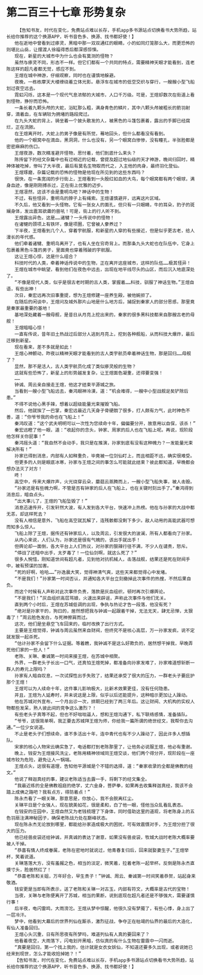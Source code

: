 # 第二百三十七章 形势复杂
        【告知书友，时代在变化，免费站点难以长存，手机app多书源站点切换看书大势所趋，站长给你推荐的这个换源APP，听书音色多、换源、找书都好使！】
       他在逝地中曾看到过瘆灵，黑暗中那一双双通红的眼睛，小的如同灯笼那么大，而更恐怖的则堪比山岳，让摆渡人徐福得悉后都深感惊悚。
       现在，新星的大城市中为什么也会有莫测的怪物？
       虽然与瘆灵不同，形态不一样。但它们都有一个共同的特点，需要精神天眼才能看到，连老陈这样的超凡者都无觉，感应不到。
       王煊在城中神游，仔细观察，同时也在谨慎地躲避。
       夜晚，一栋栋摩天大楼缭绕着立体光影。悬浮车在城市的低空交织与穿行，一艘艘小型飞船划过夜空远去。
       霓虹闪烁，这本是一个现代气息浓郁的大城市，人口千万级。可是，王煊却数次在街道上看到怪物，狰狞而恐怖。
       一条长着九颗头颅的大蛇，浴缸那么粗，满身青色的鳞片，其中八颗头颅被粗长的箭羽射穿，滴着血，在车辆较为拥堵的路段爬过。
       在九头大蛇的背上，骑坐着一个披头散发的人，被黑色的斗篷包裹着，露出的手脚已经腐烂，正在流脓。
       在王煊离开时，大蛇上的男子像是有所觉，蓦地回头，但什么都看没有看到。
       他的一个眼窝中在滴血，黑洞洞，什么也没有，另一个眼窝白惨惨，没有瞳孔，半张脸都是密密麻麻的伤口。
       王煊夜游，数次精准避开怪物，思忖着，他们到底什么来头？
       陈抟留下的经文杂篇中也有过相近的记载，曾提及超过地仙级的天才神游，晚间归回时，精神体被吃掉，惨叫了大半夜，最后有莫名生物取而代之，入主他的肉身，最终羽化登仙。
       王煊琢磨，杂篇记载的恐怖的怪物是他现在所见到的这些东西吗？
       很快，在一条宽阔的步行街上，王煊看到一头殷红如血的大鸟，每个眼窝都有两个眼球，满身血迹，像是刚刚搏杀过，正在街上优雅的迈步。
       王煊凛然，这该不会是重明鸟吧？神话中的生物！
       不过，有些怪异，重明鸟的脖子上有绳索。王煊谨慎避开，远离这片区域。
       不久后，他又看到一头怪物。它有一张女人的面孔，但只有一只眼睛，牛的耳朵，豹子的斑斓身体，发出震耳欲聋的兽吼！可是，街上的行人听不到。
       王煊露出异色，这是……诸犍？一头传说中的怪物！
       在诸犍的颈项上有铁环，像是项圈，它曾被人豢养过？
       下半夜，王煊看到几个人，穿着宇航服，和新星的人穿的有些接近，但是似乎更古老，给人漫长的年代感。
       他们牵着诸犍、重明鸟离开了，也有人坐在穷奇背上。而那条九头大蛇也在队伍中，它身上包裹着黑色斗篷的男子，里面竟也穿着残破的宇航服。
       这让王煊心惊，这是什么组合？
       科技时代的人类，牵着神话传说中的生物，正在离开这座城市，这样的队伍……极其怪异！
       王煊在城市中眺望，看到他们在夜色中远去，出现在地平线尽头的山区，而后沉入地底深处了。
       “不像是现代人类，似乎是很古老时期的古人类，掌握着……科技，驯服了神话生物。”王煊自语，有些出神！
       次日，秦宏远再次旧事重提，想为王煊修建一座养生殿，被他婉拒了。
       在随后的闲谈中，王煊问及城外那片山地是什么地方后，捕捉到秦家人的部分思感，那里竟是秦家最重要的基地！
       基地深处藏着一艘母舰，是昔日从月亮上挖出来的，秦家的很多黑科技都来自那艘古老的母舰！
       王煊暗暗心惊！
       一直有传说，昔年旧土热战过后部分人逃到月亮上，挖到各种舰船，从而科技大爆炸，最后迁移到新星。
       现在看来，差不多就是如此！
       王煊心神颤动，昨夜以精神天眼才能看到的古人类宇航员牵着神话生物，那是回归……母舰了？
       显然，那不是活人，古人类宇航员化成了类似瘆灵般的生物？
       这就有些恐怖了，新星上的形势越发复杂，让王煊面色凝重，还得要变强！
       ……
       钟诚、周云亲自接走王煊，他这才结束平源城之旅。
       当看到一艘小型飞船远去，秦鸿眼神冷漠，道：“机会难得，一艘中小型战舰足矣铲除后患。”
       不得不说他心黑手辣，想着以超级能量光束摧毁飞船。
       然后，他就挨了一巴掌，秦宏远最近几天身子骨硬朗了很多，打人颇有力气，此时神色不善，道：“你爷爷我的命也在飞船上！”
       秦鸿叹道：“这个武夫明明可以一次性为您续命十年，偏偏要分开，故意用以自保，该杀！”
       秦宏远瞪了他一眼，道：“收起你的念头，钟家、周家的后人也在飞船上呢。再说，现阶段他怎样关你屁事！”
       秦鸿摇头道：“我自然不会动手，我只是在推演，孙家到底有没有这种魄力？一发能量光束解决所有！”
       孙家已得到消息，内部有人如释重负，毕竟被一位剑仙盯上，而且相距不远，确实很难受。
       但更多的人则是眼底冰寒，孙家与王煊之间的事怎么可能就此结束？彼此都知道，早晚都会想办法灭了对方！
       咚！
       高空中，传来大爆炸声，火光烧穿云朵，蘑菇云蒸腾而上，一艘小型飞船失事，被人击毁。
       “孙家还是有些魄力啊，不管是否有钟家的后人在飞船上，也在关键时刻出手了。”秦鸿得到消息后，暗自点头。
       “出大事儿了，王煊的飞船坠毁了！”
       消息迅速传开，引发轩然大波，有人发到各大平台，快速冲上热榜。他在与孙家的大战中都无恙，却这样死去？
       没有人相信是意外，飞船在高空就瓦解了，连残骸都没剩下多少。敌人动用的高能武器可想而知多么惊人。
       飞船上除了王煊，据传还有钟家后人，以及周云，引发很大的波澜，所有人都看向了孙家。
       从内心来说，人们认为，孙家还是很有气魄的，该出手就出手！
       但舆论却一面倒，各大平台上人们热议，对孙家的狠辣行径不满，不少人在谴责，怒斥。
       “停战了还暗中出手，太歹毒了！一位仙剑啊，就这么死了？”
       很多人惋惜，刚知道世间有超凡者，见到他对抗机械人，击落战舰，结果还是死在财阀手中，被有预谋的加害。
       “死的好啊，哈哈……”孙逸晨大笑，觉得神清气爽，这些天来都觉得心中发堵。
       “不是我们！”孙家第一时间否认，并通知各大平台立刻撤掉此次事件的热搜，不然后果自负。
       而这个时候有人声称对此次事件负责，落款是灰血组织，顿时再次引爆舆论。
       “不是我们！”灰血组织高层骂娘，火速出来辟谣，声称此次事件与他们无关。
       直到两个小时后，王煊在苏城低调的出现，争执与热论才告一段落，他没有死？
       “绝对是孙家干的，狗曰的，居然想把我与钟诚一起跟着干掉，无法无天，肆无忌惮，太狠毒了！”周云脸色发白，与死神擦肩而过。
       这次，他们是坐悬空飞车回来的，临时改换了出行方式。
       主要是王煊觉得，钟诚与周云虽然来自财阀，但终究不是核心高层，万一孙家发疯，说不定就发狠一起杀死。
       “估计孙家不会留下什么证据。等着瞧，我钟诚不是这么好欺负的，居然想干掉我，早晚弄死他们家的一些人！”
       老陈、关琳、秦诚第一时间来接王煊，在苏城中相聚。
       外界，一群老头子长出一口气，还真怕王煊死掉，都准备向孙家发难了，孙家难道想斩断一群人的寿元上限吗？
       孙家有人暗自叹息，一次试探性出手失败了，结果还承受了很大的压力，一群老头子要庇护那个王煊！
       王煊可以为人续命十年，这件事儿影响极大，比新术效果更佳，没有任何隐患。
       并且，王煊为人延寿时，并未说这是上限，似乎以后还能提升，这种暗示更加让人躁动。
       他在苏城对外宣布，一个月出诊一次，排期已经到了两三年后。这让财阀、大机构的实权人物都些发呆，熟人彼此间的竞争这么激烈？！
       有些老头子真等不起，但也不好咄咄逼人，想和王煊沟通下，私下联络感情，准备插队。
       “爷爷，这很简单啊，我正要去苏城拜王煊为师，你给我一篇所谓的绝世经文，我帮你去沟通。”一位少女说道。
       不止是老头子们想续命，谁不多活出十年，连中青代也有不少人躁动了，因此许多人想插队。
       宋家的核心人物宋云确实急了，电话都打到老陈那里了，让他务必说服王煊，他必有重谢。
       晚上，钱安为王煊接风洗尘，老陈用精神领域同王煊交谈，他们两个得分开，现阶段在一座城市较为危险，避免让人一锅端。
       王煊点头，这很有道理，告知他平源城是个不错的选择，道：“秦家收录的全都是佛教的经文。”
       他说了释迦真经的事，建议老陈适当去露一手，将剩下的经文集全。
       “我最近练的全是佛教祖庭的绝学，丈六金身，菩萨拳，如果再去收集释迦真经，我该不会踏上成佛之路吧？我有点方，得防着点！”
       陈永杰看了一眼关琳，那意思是，你放心，我不会脱离红尘。
       关琳平日是个女强人，现在貌美如花，很是柔和，白了他一眼，怪他当众乱看乱表态。
       在钱安的庄园中，王煊自然又为老钱梳理了下身体，同时借助这里的道观，将老陈身上的五色羽扇注满神秘因子，确保老陈战力处在巅峰状态。
       现在陈永杰无论放到哪里，都能给孙家造成极大的困扰，可有效震慑对手，为王煊分担了很大的压力。
       他已经兽皮袋还给钟诚，并真诚的表达了谢意，如果没有兽皮袋，牧城大战时老陈大概率要被人干掉。
       “恭喜有情人终成眷属，老陈在密地时就说过，他青春复归后，回来就娶妻生子。”王煊举杯，笑着说道。
       关琳落落大方，没有羞赧之色，相当的淡定，微笑着，拉着老陈一起举杯。反倒是陈永杰直摸寸头，脸居然红了！
       “恭喜老陈和关姐，万年好合，早生贵子！”钟诚、周云、秦诚第一时间笑着恭贺，站起身来敬酒。
       钱安更是当即有所表示，送了老陈和关琳一对古玉，内部有符文，大概率是古代的宝物！
       当夜，关琳与老陈便离开了苏城，相当的果断，说到底现在超凡者还是不够强大，需要谨慎行事！
       后半夜，电闪雷鸣，大雨滂沱。王煊从梦中惊醒，他很久没有梦魇了，有些心悸，身上出了一层冷汗。
       梦中，他看到大幕后的世界列仙在厮杀，激烈征战，争夺正在枯竭的仙界的最后的大造化，有仙人准备回归。
       王煊心头沉重，日有所思夜有所梦吗，难道列仙有人真的要回来了？
       他看着夜空，大雨落下，闪电划开黑暗，仿似真的有什么生物在雷霆中一闪而逝。
       “真要是回归，第一个找上我的，估计就是女衣女妖仙，不知道还要多久出现，或者说她已经来到现世，怎么才能收拾掉她？！”
       【告知书友，时代在变化，免费站点难以长存，手机app多书源站点切换看书大势所趋，站长给你推荐的这个换源APP，听书音色多、换源、找书都好使！】